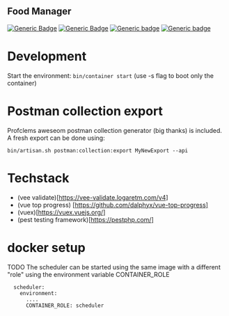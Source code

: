Food Manager
------------
[![Generic Badge](https://img.shields.io/github/checks-status/utrotzek/food-manager/master?label=master)](https://shields.io/) [![Generic Badge](https://img.shields.io/github/checks-status/utrotzek/food-manager/develop?label=develop)](https://shields.io/) [![Generic badge](https://img.shields.io/badge/php--coverage-100%25-success)](https://shields.io/) [![Generic badge](https://img.shields.io/badge/js--coverage-100%25-success)](https://shields.io/)

# Development

Start the environment: `bin/container start` (use -s flag to boot only the container)

# Postman collection export

Profclems aweseom postman collection generator (big thanks) is included. A fresh export can be done using:

`bin/artisan.sh postman:collection:export MyNewExport --api`

# Techstack

* (vee validate)[https://vee-validate.logaretm.com/v4]
* (vue top progress) [https://github.com/dalphyx/vue-top-progress]
* (vuex)[https://vuex.vuejs.org/]
* (pest testing framework)[https://pestphp.com/]

# docker setup
TODO
The scheduler can be started using the same image with a different "role" using the environment variable CONTAINER_ROLE

```
  scheduler:
    environment:
      ....
      CONTAINER_ROLE: scheduler
```